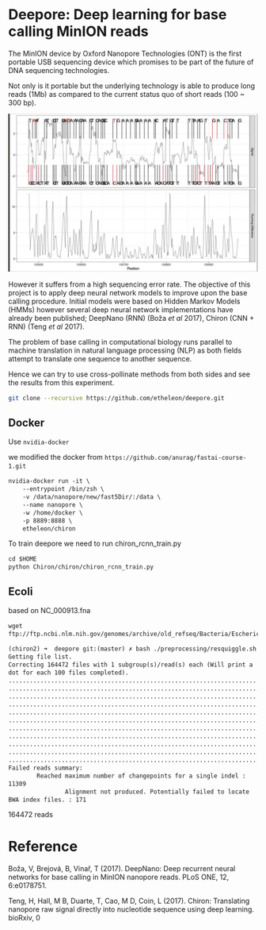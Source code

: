 # Deepore: Deep learning for base calling MinION reads

The MinION device by Oxford Nanopore Technologies (ONT) is the first portable
USB sequencing device which promises to be part of the future of DNA sequencing technologies.

Not only is it portable but the underlying technology is able to produce long reads (1Mb) 
as compared to the current status quo of short reads (100 ~ 300 bp).

![alt text](https://github.com/etheleon/deepore/blob/master/misc/photo_2017-10-26_16-40-05.jpg)

However it suffers from a high sequencing error rate.
The objective of this project is to apply deep neural network models to improve upon the base calling procedure. Initial models were based on Hidden Markov Models (HMMs)
however several deep neural network implementations have already been published;
DeepNano (RNN) (Boža _et al_ 2017), Chiron (CNN + RNN) (Teng _et al_ 2017).

The problem of base calling in computational biology runs parallel to
machine translation in natural language processing (NLP) as both fields
 attempt to translate one sequence to another sequence.

Hence we can try to use cross-pollinate methods from both sides and see the results from this experiment.

```bash
git clone --recursive https://github.com/etheleon/deepore.git
```

## Docker

Use `nvidia-docker`

we modified the docker from `https://github.com/anurag/fastai-course-1.git`


```
nvidia-docker run -it \
    --entrypoint /bin/zsh \
    -v /data/nanopore/new/fast5Dir/:/data \
    --name nanopore \
    -w /home/docker \
    -p 8889:8888 \
    etheleon/chiron
```

To train deepore we need to run chiron_rcnn_train.py

```
cd $HOME 
python Chiron/chiron/chiron_rcnn_train.py
```


## Ecoli

based on NC_000913.fna

```
wget ftp://ftp.ncbi.nlm.nih.gov/genomes/archive/old_refseq/Bacteria/Escherichia_coli_K_12_substr__MG1655_uid57779/NC_000913.fna
```

```
(chiron2) ➜  deepore git:(master) ✗ bash ./preprocessing/resquiggle.sh
Getting file list.
Correcting 164472 files with 1 subgroup(s)/read(s) each (Will print a dot for each 100 files completed).
........................................................................................................
........................................................................................................
........................................................................................................
........................................................................................................
........................................................................................................
........................................................................................................
........................................................................................................
....................................................................................................
....................................................................................................
....................................................................................................
..................................................................................................................................................................................................................................................................................................................................................................................................................................................................................................................................................................................................................................
Failed reads summary:
        Reached maximum number of changepoints for a single indel :     11309
                Alignment not produced. Potentially failed to locate BWA index files. : 171
```


164472 reads

# Reference

Boža, V, Brejová, B, Vinař, T (2017). DeepNano: Deep recurrent neural networks for base calling in MinION nanopore reads. PLoS ONE, 12, 6:e0178751.

Teng, H, Hall, M B, Duarte, T, Cao, M D, Coin, L (2017). Chiron: Translating nanopore raw signal directly into nucleotide sequence using deep learning. bioRxiv, 
0

